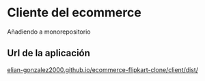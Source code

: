 # Cliente del ecommerce

Añadiendo a monorepositorio

## Url de la aplicación

[elian-gonzalez2000.github.io/ecommerce-flipkart-clone/client/dist/](https://elian-gonzalez2000.github.io/ecommerce-flipkart-clone/client/dist/)
